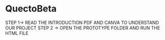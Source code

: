 # QuectoBeta

STEP 1-> READ THE INTRODUCTION PDF AND CANVA TO UNDERSTAND OUR PROJECT
STEP 2 -> OPEN THE PROTOTYPE FOLDER AND RUN THE HTML FILE
